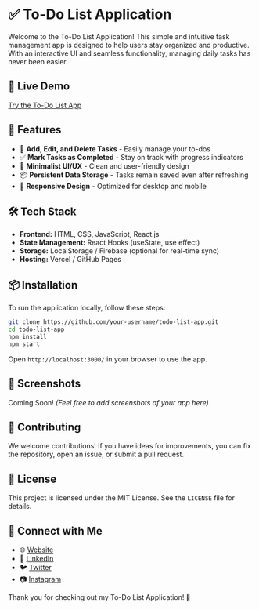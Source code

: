 # ✅ To-Do List Application

Welcome to the To-Do List Application! This simple and intuitive task management app is designed to help users stay organized and productive. With an interactive UI and seamless functionality, managing daily tasks has never been easier.

## 🔗 Live Demo
[Try the To-Do List App](https://your-app-link.vercel.app/)

## 🚀 Features
- 📝 **Add, Edit, and Delete Tasks** - Easily manage your to-dos
- ✅ **Mark Tasks as Completed** - Stay on track with progress indicators
- 🎨 **Minimalist UI/UX** - Clean and user-friendly design
- 📦 **Persistent Data Storage** - Tasks remain saved even after refreshing
- 📱 **Responsive Design** - Optimized for desktop and mobile

## 🛠 Tech Stack
- **Frontend:** HTML, CSS, JavaScript, React.js
- **State Management:** React Hooks (useState, use effect)
- **Storage:** LocalStorage / Firebase (optional for real-time sync)
- **Hosting:** Vercel / GitHub Pages

## 📦 Installation
To run the application locally, follow these steps:

```bash
git clone https://github.com/your-username/todo-list-app.git
cd todo-list-app
npm install
npm start
```

Open `http://localhost:3000/` in your browser to use the app.

## 🎨 Screenshots
Coming Soon! *(Feel free to add screenshots of your app here)*

## 🤝 Contributing
We welcome contributions! If you have ideas for improvements, you can fix the repository, open an issue, or submit a pull request.

## 📜 License
This project is licensed under the MIT License. See the `LICENSE` file for details.

## 🙌 Connect with Me
- 🌐 [Website](https://your-portfolio-link.vercel.app/)
- 💼 [LinkedIn](https://linkedin.com/in/yourprofile)
- 🐦 [Twitter](https://twitter.com/yourhandle)
- 📷 [Instagram](https://instagram.com/yourhandle)

Thank you for checking out my To-Do List Application! 🚀
